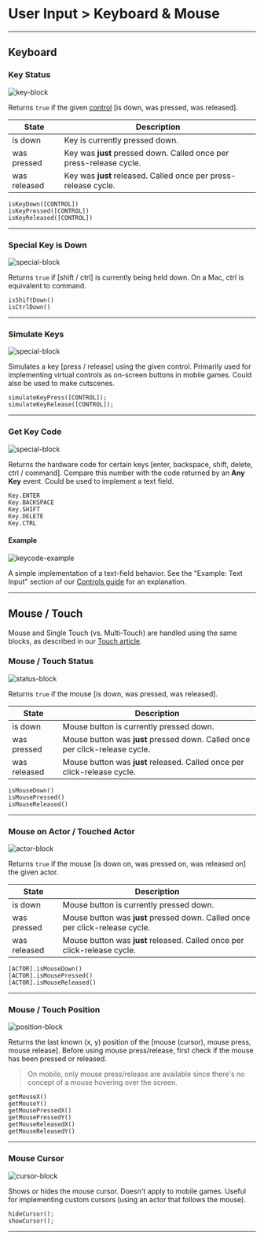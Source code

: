 # User Input > Keyboard & Mouse

***

## Keyboard

### <a name="keystate"></a> Key Status

![key-block](http://static.stencyl.com/pedia2/blocks/user_input/keyboard/KeyState.png)

Returns `true` if the given [control](http://www.stencyl.com/help/view/controls/) [is down, was pressed, was released].

State | Description
--- | ---
is down | Key is currently pressed down.
was pressed | Key was **just** pressed down. Called once per press-release cycle.
was released | Key was **just** released. Called once per press-release cycle.

```
isKeyDown([CONTROL])
isKeyPressed([CONTROL])
isKeyReleased([CONTROL])
```

***

### <a name="is-special-down"></a> Special Key is Down

![special-block](http://static.stencyl.com/pedia2/blocks/user_input/keyboard/Special.png)

Returns `true` if [shift / ctrl] is currently being held down. On a Mac, ctrl is equivalent to command.

```
isShiftDown()
isCtrlDown()
```

***

### <a name="simulate-key"></a> Simulate Keys

![special-block](http://static.stencyl.com/pedia2/blocks/user_input/keyboard/Simulate.png)

Simulates a key [press / release] using the given control. Primarily used for implementing virtual controls as on-screen buttons in mobile games. Could also be used to make cutscenes.

```
simulateKeyPress([CONTROL]);
simulateKeyRelease([CONTROL]);
```

***

### <a name="keycode"></a> Get Key Code

![special-block](http://static.stencyl.com/pedia2/blocks/user_input/keyboard/Code.png)

Returns the hardware code for certain keys [enter, backspace, shift, delete, ctrl / command]. Compare this number with the code returned by an **Any Key** event. Could be used to implement a text field.

```
Key.ENTER
Key.BACKSPACE
Key.SHIFT
Key.DELETE
Key.CTRL
```

#### Example

![keycode-example](http://static.stencyl.com/pedia2/ch3/controls/key-input-example.png)

A simple implementation of a text-field behavior. See the "Example: Text Input" section of our [Controls guide](http://www.stencyl.com/help/view/controls/) for an explanation.

***

## Mouse / Touch

Mouse and Single Touch (vs. Multi-Touch) are handled using the same blocks, as described in our [Touch article](http://www.stencyl.com/help/view/mobile-input/).

### <a name="mousestate"></a> Mouse / Touch Status

![status-block](http://static.stencyl.com/pedia2/blocks/user_input/mouse/Status.png)

Returns `true` if the mouse [is down, was pressed, was released].

State | Description
--- | ---
is down | Mouse button is currently pressed down.
was pressed | Mouse button was **just** pressed down. Called once per click-release cycle.
was released | Mouse button was **just** released. Called once per click-release cycle.


```
isMouseDown()
isMousePressed()
isMouseReleased()
```

***

### <a name="amousestate"></a> Mouse on Actor / Touched Actor

![actor-block](http://static.stencyl.com/pedia2/blocks/user_input/mouse/Actor.png)

Returns `true` if the mouse [is down on, was pressed on, was released on] the given actor.

State | Description
--- | ---
is down | Mouse button is currently pressed down.
was pressed | Mouse button was **just** pressed down. Called once per click-release cycle.
was released | Mouse button was **just** released. Called once per click-release cycle.

```
[ACTOR].isMouseDown()
[ACTOR].isMousePressed()
[ACTOR].isMouseReleased()
```

***

### <a name="mousexy"></a> Mouse / Touch Position

![position-block](http://static.stencyl.com/pedia2/blocks/user_input/mouse/Position.png)

Returns the last known (x, y) position of the [mouse (cursor), mouse press, mouse release]. Before using mouse press/release, first check if the mouse has been pressed or released.

> On mobile, only mouse press/release are available since there's no concept of a mouse hovering over the screen.

```
getMouseX()
getMouseY()
getMousePressedX()
getMousePressedY()
getMouseReleasedX()
getMouseReleasedY()
```

***

### <a name="mousedisp"></a> Mouse Cursor

![cursor-block](http://static.stencyl.com/pedia2/blocks/user_input/mouse/MouseCursor.png)

Shows or hides the mouse cursor. Doesn't apply to mobile games. Useful for implementing custom cursors (using an actor that follows the mouse).

```
hideCursor();
showCursor();
```

***
